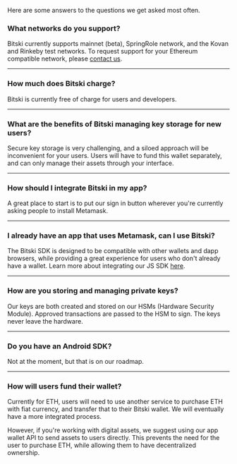 Here are some answers to the questions we get asked most often.

### What networks do you support?

Bitski currently supports mainnet (beta), SpringRole network, and the Kovan and Rinkeby test networks. To request support for your Ethereum compatible network, please <a href="mailto:support@bitski.com">contact us</a>.

---

### How much does Bitski charge?

Bitski is currently free of charge for users and developers.

---

### What are the benefits of Bitski managing key storage for new users?

Secure key storage is very challenging, and a siloed approach will be inconvenient for your users. Users will have to fund this wallet separately, and can only manage their assets through your interface.

---

### How should I integrate Bitski in my app?

A great place to start is to put our sign in button wherever you're currently asking people to install Metamask.

---

### I already have an app that uses Metamask, can I use Bitski?

The Bitski SDK is designed to be compatible with other wallets and dapp browsers, while providing a great experience for users who don't already have a wallet. Learn more about integrating our JS SDK [here](https://github.com/BitskiCo/bitski-js).

---

### How are you storing and managing private keys?

Our keys are both created and stored on our HSMs (Hardware Security Module). Approved transactions are passed to the HSM to sign. The keys never leave the hardware.

---

### Do you have an Android SDK?

Not at the moment, but that is on our roadmap.

---

### How will users fund their wallet?

Currently for ETH, users will need to use another service to purchase ETH with fiat currency, and transfer that to their Bitski wallet. We will eventually have a more integrated process.

However, if you're working with digital assets, we suggest using our app wallet API to send assets to users directly. This prevents the need for the user to purchase ETH, while allowing them to have decentralized ownership.
